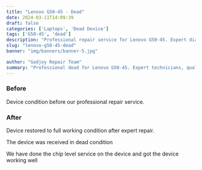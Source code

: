 ```yaml
---
title: "Lenovo G50-45 - Dead"
date: 2024-03-11T14:09:39
draft: false
categories: ['Laptops', 'Dead Device']
tags: ['G50-45', 'dead']
description: "Professional repair service for Lenovo G50-45. Expert diagnosis and quality repairs in Bangalore."
slug: "lenovo-g50-45-dead"
banner: "img/banners/banner-5.jpg"

author: "Gadjoy Repair Team"
summary: "Professional dead for Lenovo G50-45. Expert technicians, quality parts, warranty included."
---
```


### Before

Device condition before our professional repair service.

### After

Device restored to full working condition after expert repair.

The device was received in dead condition

We have done the chip level service on the device and got the device working well